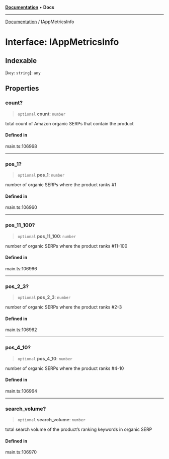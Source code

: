[**Documentation**](../README.md) • **Docs**

***

[Documentation](../globals.md) / IAppMetricsInfo

# Interface: IAppMetricsInfo

## Indexable

 \[`key`: `string`\]: `any`

## Properties

### count?

> `optional` **count**: `number`

total count of Amazon organic SERPs that contain the product

#### Defined in

main.ts:106968

***

### pos\_1?

> `optional` **pos\_1**: `number`

number of organic SERPs where the product ranks #1

#### Defined in

main.ts:106960

***

### pos\_11\_100?

> `optional` **pos\_11\_100**: `number`

number of organic SERPs where the product ranks #11-100

#### Defined in

main.ts:106966

***

### pos\_2\_3?

> `optional` **pos\_2\_3**: `number`

number of organic SERPs where the product ranks #2-3

#### Defined in

main.ts:106962

***

### pos\_4\_10?

> `optional` **pos\_4\_10**: `number`

number of organic SERPs where the product ranks #4-10

#### Defined in

main.ts:106964

***

### search\_volume?

> `optional` **search\_volume**: `number`

total search volume of the product’s ranking keywords in organic SERP

#### Defined in

main.ts:106970
